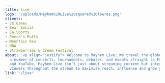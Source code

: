 ```yaml
---
title: live
logo: "/uploads/Mayhem%20Live%20squared%20lowres.png"
clients:
- 2K Games
- Bear Social
- EA Sports
- Reece's Puffs
- Mountain Dew
- NBA
- Strawberries & Creem Festival
about: '<p align="justify"> Welcome to Mayhem Live! We travel the globe to stream
  a number of concerts, tournaments, debates, and events straight to Facebook, Twitch
  and YouTube. Mayhem Live isn’t just about streaming content but interacting with
  viewers throughout the stream to maximise reach, influence and grow your brand. '
link: "/live"
---
```


